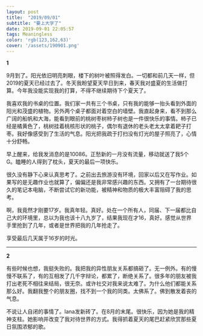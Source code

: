 ```yaml
---
layout: post
title:  "2019/09/01"
subtitle: "要上大学了"
date: 2019-09-01 22:05:57
tags: Meaningless
color: 'rgb(123,162,63)'
cover: '/assets/190901.png'
---
```




**1**

9月到了。阳光依旧明亮刺眼，楼下的树叶被照得发白。一切都和前几天一样，但2019的夏天已经过去了。冬天我盼望夏天早日到来，春天我对盛夏的生活做打算。今年我没能实现我的打算，不得不继续期待下个夏天了。

我喜欢我的书桌的位置。我们家一共有三个书桌，只有我的能够一抬头看到外面的阳光和茂盛的植物。另外两个桌子都面对着空白的墙壁。我直起身来，看不到那么广阔的船帆和大海，能看到眼前的桃树枣树柿子树也是一件很快乐的事情。柿子已经是橘黄色了，桃树挂着桃核形状的桃子，偶尔有退休的老头老太太拿着耙子打枣。我好像感受到了生活的气息。阳光把我疏于打扫没有灯光的屋子照亮了，心情十分舒畅。

早上醒来，给我发消息的是10086。正愁新的一月没有流量，移动就送了我5个G。瞌睡的人得到了枕头，夏天的最后一项快乐。

很久没有静下心来认真思考了。之前出去旅游没有环境，回家以后又在写作业。如果写的是无趣作业也就算了，偏偏还是我非常感兴趣的东西。又拥有了一台期待很久的笔记本电脑，不断尝试它的新功能，被精神和物质的极大丰富阻碍了我的思考。



啊，我竟然才刚要17岁。我真年轻。真好。处在一个所有人，同届、下一届都比自己大的环境里，总以为我也该十八九岁了，结果我现在才16，真好。感觉从世界手里抢到了几年，或者是世界把我的几年抢走了。

享受最后几天属于16岁的时光。

---

**2**

有些时候也想，我挺失败的。我把我的异性朋友关系都搞砸了。无一例外。有的慢慢不联系了，有的互相发了几千字辩论，都累了，断绝关系了。很多年的朋友被我打出老死不相往来结局，很无奈。或许社交对我来说太难了。为什么他们都能关系那么好。我翻我整个的朋友圈，找不到一个我的同类。太佛系了。佛到散发着丧的气息。

   

不说让人自闭的事情了。lana发新砖了。在8月的末尾。很快乐，因为她是我的精神支柱。她影响并改变了我对待世界的方式。我得抓着夏天的尾巴赶紧欣赏那些夏日氛围浓郁的歌。